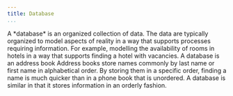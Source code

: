 ```yaml
---
title: Database
...
```


<M4Definition source="Wikipedia">
  A *database* is an organized collection of data. The data are typically organized to model aspects of reality in a way that supports processes requiring information. For example, modelling the availability of rooms in hotels in a way that supports finding a hotel with vacancies.
</M4Definition>

<Metaphor id="address-book" image="address-book">
  <M4Title>A database is an address book</M4Title>
  Address books store names commonly by last name or first name in alphabetical order.  By storing them in a specific order, finding a name is much quicker than in a phone book that is unordered.  A database is similar in that it stores information in an orderly fashion.
  <M4Author handle="whereisciao" href="http://www.github.com/whereisciao" />
</Metaphor>

